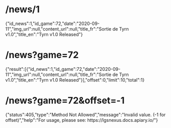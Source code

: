 
# /news/1

{"id_news":1,"id_game":72,"date":"2020-09-11","img_url":null,"content_url":null,"title_fr":"Sortie de Tyrn v1.0","title_en":"Tyrn v1.0 Released"}

# /news?game=72

{"result":[{"id_news":1,"id_game":72,"date":"2020-09-11","img_url":null,"content_url":null,"title_fr":"Sortie de Tyrn v1.0","title_en":"Tyrn v1.0 Released"}],"offset":0,"limit":10,"total":1}

# /news?game=72&offset=-1

{"status":405,"type":"Method Not Allowed","message":"Invalid value. (-1 for offset)","help":"For usage, please see: https:\/\/lgsnexus.docs.apiary.io\/"}